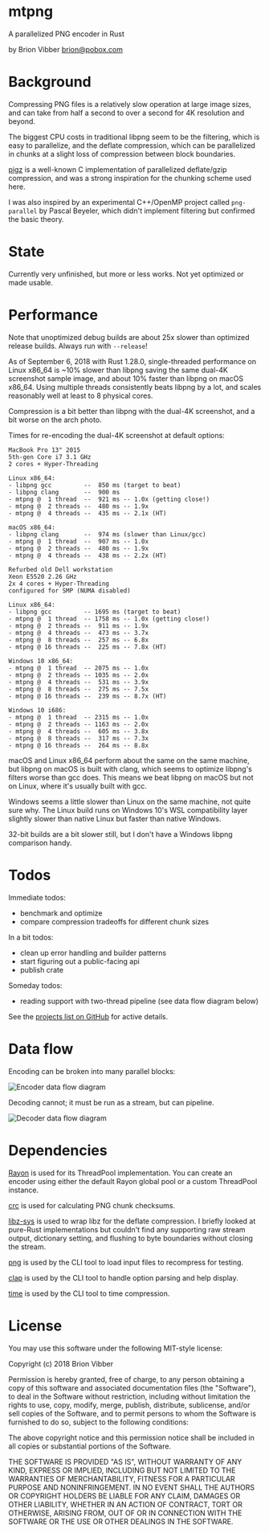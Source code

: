 # mtpng

A parallelized PNG encoder in Rust

by Brion Vibber <brion@pobox.com>

# Background

Compressing PNG files is a relatively slow operation at large image sizes, and can take from half a second to over a second for 4K resolution and beyond.

The biggest CPU costs in traditional libpng seem to be the filtering, which is easy to parallelize, and the deflate compression, which can be parallelized in chunks at a slight loss of compression between block boundaries.

[pigz](https://zlib.net/pigz/) is a well-known C implementation of parallelized deflate/gzip compression, and was a strong inspiration for the chunking scheme used here.

I was also inspired by an experimental C++/OpenMP project called `png-parallel` by Pascal Beyeler, which didn't implement filtering but confirmed the basic theory.

# State

Currently very unfinished, but more or less works. Not yet optimized or made usable.

# Performance

Note that unoptimized debug builds are about 25x slower than optimized release builds. Always run with `--release`!

As of September 6, 2018 with Rust 1.28.0, single-threaded performance on Linux x86_64 is ~10% slower than libpng saving the same dual-4K screenshot sample image, and about 10% faster than libpng on macOS x86_64. Using multiple threads consistently beats libpng by a lot, and scales reasonably well at least to 8 physical cores.

Compression is a bit better than libpng with the dual-4K screenshot, and a bit worse on the arch photo.

Times for re-encoding the dual-4K screenshot at default options:

```
MacBook Pro 13" 2015
5th-gen Core i7 3.1 GHz
2 cores + Hyper-Threading

Linux x86_64:
- libpng gcc         --  850 ms (target to beat)
- libpng clang       --  900 ms
- mtpng @  1 thread  --  921 ms -- 1.0x (getting close!)
- mtpng @  2 threads --  480 ms -- 1.9x
- mtpng @  4 threads --  435 ms -- 2.1x (HT)

macOS x86_64:
- libpng clang       --  974 ms (slower than Linux/gcc)
- mtpng @  1 thread  --  907 ms -- 1.0x
- mtpng @  2 threads --  480 ms -- 1.9x
- mtpng @  4 threads --  438 ms -- 2.2x (HT)
```

```
Refurbed old Dell workstation
Xeon E5520 2.26 GHz
2x 4 cores + Hyper-Threading
configured for SMP (NUMA disabled)

Linux x86_64:
- libpng gcc         -- 1695 ms (target to beat)
- mtpng @  1 thread  -- 1758 ms -- 1.0x (getting close!)
- mtpng @  2 threads --  911 ms -- 1.9x
- mtpng @  4 threads --  473 ms -- 3.7x
- mtpng @  8 threads --  257 ms -- 6.8x
- mtpng @ 16 threads --  225 ms -- 7.8x (HT)

Windows 10 x86_64:
- mtpng @  1 thread  -- 2075 ms -- 1.0x
- mtpng @  2 threads -- 1035 ms -- 2.0x
- mtpng @  4 threads --  531 ms -- 3.9x
- mtpng @  8 threads --  275 ms -- 7.5x
- mtpng @ 16 threads --  239 ms -- 8.7x (HT)

Windows 10 i686:
- mtpng @  1 thread  -- 2315 ms -- 1.0x
- mtpng @  2 threads -- 1163 ms -- 2.0x
- mtpng @  4 threads --  605 ms -- 3.8x
- mtpng @  8 threads --  317 ms -- 7.3x
- mtpng @ 16 threads --  264 ms -- 8.8x
```

macOS and Linux x86_64 perform about the same on the same machine, but libpng on macOS is built with clang, which seems to optimize libpng's filters worse than gcc does. This means we beat libpng on macOS but not on Linux, where it's usually built with gcc.

Windows seems a little slower than Linux on the same machine, not quite sure why. The Linux build runs on Windows 10's WSL compatibility layer slightly slower than native Linux but faster than native Windows.

32-bit builds are a bit slower still, but I don't have a Windows libpng comparison handy.

# Todos

Immediate todos:
* benchmark and optimize
* compare compression tradeoffs for different chunk sizes

In a bit todos:
* clean up error handling and builder patterns
* start figuring out a public-facing api
* publish crate

Someday todos:
* reading support with two-thread pipeline (see data flow diagram below)

See the [projects list on GitHub](https://github.com/brion/mtpng/projects) for active details.


# Data flow

Encoding can be broken into many parallel blocks:

![Encoder data flow diagram](https://raw.githubusercontent.com/brion/mtpng/master/docs/data-flow-write.png)

Decoding cannot; it must be run as a stream, but can pipeline.

![Decoder data flow diagram](https://raw.githubusercontent.com/brion/mtpng/master/docs/data-flow-read.png)

# Dependencies

[Rayon](https://crates.io/crates/rayon) is used for its ThreadPool implementation. You can create an encoder using either the default Rayon global pool or a custom ThreadPool instance.

[crc](https://crates.io/crates/crc) is used for calculating PNG chunk checksums.

[libz-sys](https://crates.io/crates/libz-sys) is used to wrap libz for the deflate compression. I briefly looked at pure-Rust implementations but couldn't find any supporting raw stream output, dictionary setting, and flushing to byte boundaries without closing the stream.

[png](https://crates.io/crates/png) is used by the CLI tool to load input files to recompress for testing.

[clap](https://crates.io/crates/clap) is used by the CLI tool to handle option parsing and help display.

[time](https://crates.io/crates/time) is used by the CLI tool to time compression.

# License

You may use this software under the following MIT-style license:

Copyright (c) 2018 Brion Vibber

Permission is hereby granted, free of charge, to any person obtaining a copy
of this software and associated documentation files (the "Software"), to deal
in the Software without restriction, including without limitation the rights
to use, copy, modify, merge, publish, distribute, sublicense, and/or sell
copies of the Software, and to permit persons to whom the Software is
furnished to do so, subject to the following conditions:

The above copyright notice and this permission notice shall be included in
all copies or substantial portions of the Software.

THE SOFTWARE IS PROVIDED "AS IS", WITHOUT WARRANTY OF ANY KIND, EXPRESS OR
IMPLIED, INCLUDING BUT NOT LIMITED TO THE WARRANTIES OF MERCHANTABILITY,
FITNESS FOR A PARTICULAR PURPOSE AND NONINFRINGEMENT. IN NO EVENT SHALL THE
AUTHORS OR COPYRIGHT HOLDERS BE LIABLE FOR ANY CLAIM, DAMAGES OR OTHER
LIABILITY, WHETHER IN AN ACTION OF CONTRACT, TORT OR OTHERWISE, ARISING FROM,
OUT OF OR IN CONNECTION WITH THE SOFTWARE OR THE USE OR OTHER DEALINGS IN
THE SOFTWARE.
